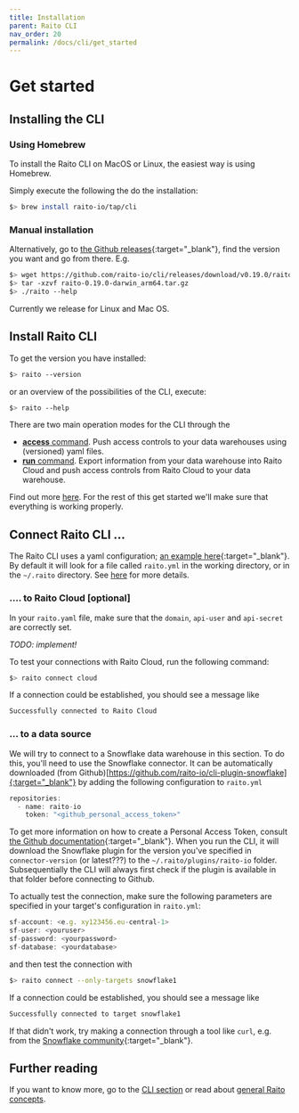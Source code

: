 ```yaml
---
title: Installation
parent: Raito CLI
nav_order: 20
permalink: /docs/cli/get_started
---
```

# Get started

## Installing the CLI
### Using Homebrew

To install the Raito CLI on MacOS or Linux, the easiest way is using Homebrew.

Simply execute the following the do the installation:
```bash
$> brew install raito-io/tap/cli
```

### Manual installation

Alternatively, go to [the Github releases](https://github.com/raito-io/cli/releases){:target="_blank"}, find the version you want and go from there. E.g.

```bash
$> wget https://github.com/raito-io/cli/releases/download/v0.19.0/raito-0.19.0-darwin_arm64.tar.gz
$> tar -xzvf raito-0.19.0-darwin_arm64.tar.gz
$> ./raito --help
```

Currently we release for Linux and Mac OS.

## Install Raito CLI

To get the version you have installed:
```bash
$> raito --version
```

or an overview of the possibilities of the CLI, execute:
```bash
$> raito --help
```

There are two main operation modes for the CLI through the 
- [**access** command](/docs/cli/commands/access). Push access controls to your data warehouses using (versioned) yaml files.
- [**run** command](/docs/cli/commands/run). Export information from your data warehouse into Raito Cloud and push access controls from Raito Cloud to your data warehouse.

Find out more [here](/docs/cli/commands). For the rest of this get started we'll make sure that everything is working properly.

## Connect Raito CLI ...

The Raito CLI uses a yaml configuration; [an example here](/docs/cli/configuration#2-configuration-file){:target="_blank"}. By default it will look for a file called
`raito.yml` in the working directory, or in the `~/.raito` directory. See [here](/docs/cli/configuration#2-configuration-file) for more details.  

### .... to Raito Cloud [optional]

In your `raito.yaml` file, make sure that the `domain`, `api-user` and `api-secret` are correctly set. 

*TODO: implement!*

To test your connections with Raito Cloud, run the  following command:
```bash
$> raito connect cloud
```
If a connection could be established, you should see a message like
```bash
Successfully connected to Raito Cloud
```


### ... to a data source

We will try to connect to a Snowflake data warehouse in this section. To do this, you'll need to use the Snowflake connector. It can be automatically downloaded (from Github)[https://github.com/raito-io/cli-plugin-snowflake]{:target="_blank"}
by adding the following configuration to `raito.yml`
```js
repositories:
  - name: raito-io
    token: "<github_personal_access_token>"
```
To get more information on how to create a Personal Access Token, consult [the Github documentation](https://docs.github.com/en/authentication/keeping-your-account-and-data-secure/creating-a-personal-access-token){:target="_blank"}. When you run the CLI, it will download the Snowflake plugin for the version you've specified in `connector-version` (or latest???) to the `~/.raito/plugins/raito-io` folder. Subsequentially the CLI will always first check if the plugin is available in that folder before connecting to Github.

To actually test the connection, make sure the following parameters are specified in your target's configuration in `raito.yml`:
```js
sf-account: <e.g. xy123456.eu-central-1>
sf-user: <youruser>
sf-password: <yourpassword>
sf-database: <yourdatabase>
```
and then test the connection with
```bash
$> raito connect --only-targets snowflake1
```
If a connection could be established, you should see a message like
```bash
Successfully connected to target snowflake1
```

If that didn't work, try making a connection through a tool like  `curl`, e.g. from the [Snowflake community](https://community.snowflake.com/s/article/Normal-responses-on-curl-v-k-requests){:target="_blank"}.

## Further reading

If you want to know more, go to the [CLI section](/docs/cli) or read about [general Raito concepts](/docs/concepts). 
